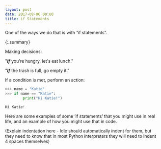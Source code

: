 ```yaml
---
layout: post
date: 2017-08-06 00:00
title: if Statements
---
```

One of the ways we do that is with “if statements”.

{:.summary}

<div id="ppt" markdown="1">
Making decisions:

"***If*** you're hungry, let's eat lunch."

"***If*** the trash is full, go empty it."


If a condition is met, 
perform an action:

```python
>>> name = "Katie"
>>> if name == "Katie":
        print("Hi Katie!")
```

```
Hi Katie!
```

Here are some examples of some ‘if statements’ that you might use in real life, and an example of how you might use that in code.
</div>


<div id="desc" markdown="1">
(Explain indentation here - Idle should automatically indent for them, but they need to know that in most Python interpreters they will need to indent 4 spaces themselves)
</div>